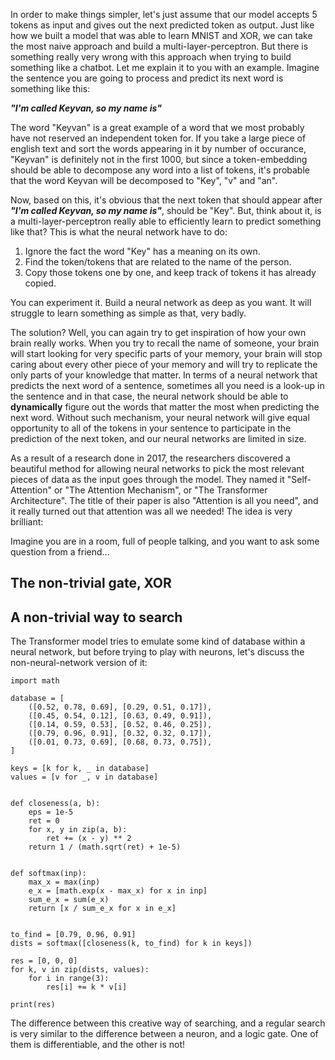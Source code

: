 In order to make things simpler, let's just assume that our model accepts 5 tokens as input and gives out the next predicted token as output. Just like how we built a model that was able to learn MNIST and XOR, we can take the most naive approach and build a multi-layer-perceptron. But there is something really very wrong with this approach when trying to build something like a chatbot. Let me explain it to you with an example. Imagine the sentence you are going to process and predict its next word is something like this:

***"I'm called Keyvan, so my name is"***

The word "Keyvan" is a great example of a word that we most probably have not reserved an independent token for. If you take a large piece of english text and sort the words appearing in it by number of occurance, "Keyvan" is definitely not in the first 1000, but since a token-embedding should be able to decompose any word into a list of tokens, it's probable that the word Keyvan will be decomposed to "Key", "v" and "an".

Now, based on this, it's obvious that the next token that should appear after ***"I'm called Keyvan, so my name is"***, should be "Key". But, think about it, is a multi-layer-perceptron really able to efficiently learn to predict something like that? This is what the neural network have to do:

1. Ignore the fact the word "Key" has a meaning on its own.
2. Find the token/tokens that are related to the name of the person.
3. Copy those tokens one by one, and keep track of tokens it has already copied.

You can experiment it. Build a neural network as deep as you want. It will struggle to learn something as simple as that, very badly. 

The solution? Well, you can again try to get inspiration of how your own brain really works. When you try to recall the name of someone, your brain will start looking for very specific parts of your memory, your brain will stop caring about every other piece of your memory and will try to replicate the only parts of your knowledge that matter. In terms of a neural network that predicts the next word of a sentence, sometimes all you need is a look-up in the sentence and in that case, the neural network should be able to **dynamically** figure out the words that matter the most when predicting the next word. Without such mechanism, your neural network will give equal opportunity to all of the tokens in your sentence to participate in the prediction of the next token, and our neural networks are limited in size.

As a result of a research done in 2017, the researchers discovered a beautiful method for allowing neural networks to pick the most relevant pieces of data as the input goes through the model. They named it "Self-Attention" or "The Attention Mechanism", or "The Transformer Architecture". The title of their paper is also "Attention is all you need", and it really turned out that attention was all we needed! The idea is very brilliant:

Imagine you are in a room, full of people talking, and you want to ask some question from a friend...

## The non-trivial gate, XOR

## A non-trivial way to search

The Transformer model tries to emulate some kind of database within a neural network, but before trying to play with neurons, let's discuss the non-neural-network version of it:

```python=
import math

database = [
    ([0.52, 0.78, 0.69], [0.29, 0.51, 0.17]),
    ([0.45, 0.54, 0.12], [0.63, 0.49, 0.91]),
    ([0.14, 0.59, 0.53], [0.52, 0.46, 0.25]),
    ([0.79, 0.96, 0.91], [0.32, 0.32, 0.17]),
    ([0.01, 0.73, 0.69], [0.68, 0.73, 0.75]),
]

keys = [k for k, _ in database]
values = [v for _, v in database]


def closeness(a, b):
    eps = 1e-5
    ret = 0
    for x, y in zip(a, b):
        ret += (x - y) ** 2
    return 1 / (math.sqrt(ret) + 1e-5)


def softmax(inp):
    max_x = max(inp)
    e_x = [math.exp(x - max_x) for x in inp]
    sum_e_x = sum(e_x)
    return [x / sum_e_x for x in e_x]


to_find = [0.79, 0.96, 0.91]
dists = softmax([closeness(k, to_find) for k in keys])

res = [0, 0, 0]
for k, v in zip(dists, values):
    for i in range(3):
        res[i] += k * v[i]

print(res)
```

The difference between this creative way of searching, and a regular search is very similar to the difference between a neuron, and a logic gate. One of them is differentiable, and the other is not!